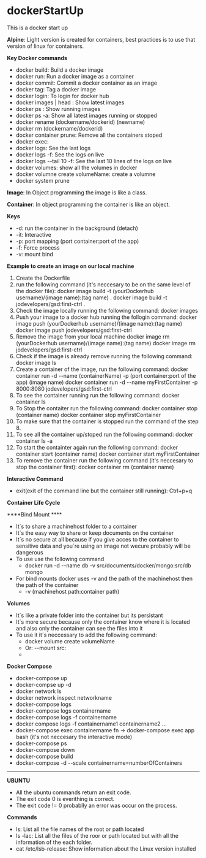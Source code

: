 # dockerStartUp
This is a docker start up 

**Alpine**: Light version is created for containers, best practices is to use that version of linux for containers.

**Key Docker commands**

- docker build: Build a docker image
- docker run: Run a docker image as a container
- docker commit: Commit a docker container as an image
- docker tag: Tag a docker image
- docker login: To login for docker hub
- docker images | head : Show latest images
- docker ps : Show running images
- docker ps -a: Show all latest images running or stopped
- docker rename (dockername/dockerid) (newname)
- docker rm (dockername/dockerid) 
- docker container prune: Remove all the containers stoped
- docker exec: 
- docker logs: See the last logs
- docker logs -f:  See the logs on live
- docker logs --tail 10 -f: See the last 10 lines of the logs on live
- docker volumes: show all the volumes in docker
- docker volumne create volumeName: create a volumne 
- docker system prune

**Image**: In Object programming the image is like a class.

**Container**: In object programming the container is like an object.

****Keys****

- -d: run the container in the background (detach)
- -it: Interactive
- -p: port mapping (port container:port of the app)
- -f: Force process
- -v: mount bind


****Example to create an image on our local machine****

1. Create the Dockerfile
2. run the following command (it's neccesary to be on the same level of the docker file): 
  docker image build  -t (yourDockerhub username)/(image name):(tag name) .
  docker image build -t jodevelopers/gsd:first-ctrl .
3. Check the image locally running the following command:
  docker images
4. Push your image to a docker hub running the follogin command:
  docker image push (yourDockerhub username)/(image name):(tag name)
  docker image push jodevelopers/gsd:first-ctrl
5. Remove the image from your local machine
  docker image rm (yourDockerhub username)/(image name):(tag name)
  docker image rm jodevelopers/gsd:first-ctrl
6. Check if the image is already remove running the following command:
  docker image ls
7. Create a container of the image, run the following command:
  docker container run -d --name (containerName) -p (port container:port of the app) (image name)
  docker container run -d --name myFirstContainer -p 8000:8080 jodevelopers/gsd:first-ctrl
8. To see the container running run the following command:
  docker container ls
9. To Stop the contaiter run the following command: 
  docker container stop (container name)
  docker container stop myFirstContainer
10. To make sure that the container is stopped run the command of the step 8.
11. To see all the container up/stoped run the following command:
  docker container ls -a
12. To start the containter again run the following command:
  docker container start (container name)
  docker container start myFirstContainer
13. To remove the container run the following command (it's neccesary to stop the container first):
  docker container rm (container name)

****Interactive Command****

- exit(exit of the command line but the container still running): Ctrl+p+q

****Container Life Cycle****

****Bind Mount ****

- It´s to share a machinehost folder to a container 
- It´s the easy way to share or keep documents on the container
- It´s no secure at all because if you give acces to the container to sensitive data and you´re using an image not wecure probably will be dangerous
- To use use the following command
	- docker run -d --name db -v src/documents/docker/mongo:src/db mongo
- For bind mounts docker uses -v and the path of the machinehost then the path of the container
	- -v (machinehost path:container path)

****Volumes****
- It´s like a private folder into the container but its persistant
- It´s more secure because only the container know where it is located and also only the container can see the files into it
- To use it it´s neccessary to add the following command:
	- docker volume create volumeName 
	- Or: --mount src:
	- 
****Docker Compose****
- docker-compose up
- docker-compse up -d
- docker network ls
- docker network inspect networkname
- docker-compose logs
- docker-compose logs containername
- docker-compose logs -f containername
- docker compose logs -f containername1 containername2 ...
- docker-compose exec containername fn -> docker-compose exec app bash (it's not neccesary the interactive mode)
- docker-compose ps
- docker-compose down
- docker-compose build
- docker-compose -d --scale containername=numberOfContainers

*********

****UBUNTU****
- All the ubuntu commands return an exit code.
- The exit code 0 is everithing is correct.
- The exit code != 0 probablly an error was occur on the process.


****Commands****
  - ls: List all the file names of the root or path located
  - ls -lac: List all the files of the roor or path located but with all the information of the each folder.
  - cat /etc/lsb-release: Show information about the Linux version installed
  

